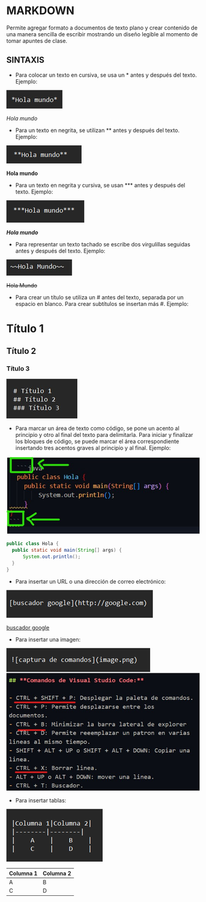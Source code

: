 # MARKDOWN

Permite agregar formato a documentos de texto plano y crear contenido de una manera sencilla de escribir mostrando un diseño legible al momento de tomar apuntes de clase.

## SINTAXIS

- Para colocar un texto en cursiva, se usa un * antes y después del texto. Ejemplo:
  
![texto en cursiva](cursiva.png)

*Hola mundo*

- Para un texto en negrita, se utilizan ** antes y después del texto. Ejemplo:
  
![texto en negrita](negrita.png)

**Hola mundo**

- Para un texto en negrita y cursiva, se usan *** antes y después del texto. Ejemplo:
  
![texto en negrita y cursiva](cyn.png)

***Hola mundo***

- Para representar un texto tachado se escribe dos virgulillas seguidas antes y después del texto. Ejemplo:
  
![texto tachado](tachado.png)

~~Hola Mundo~~ 

- Para crear un título se utiliza un # antes del texto, separada por un espacio en blanco. Para crear subtítulos se insertan más #. Ejemplo:

# Título 1
## Título 2
### Título 3

![Titulos](titulo.png)

- Para marcar un área de texto como código, se pone un acento al principio y otro al final del texto para delimitarla. Para iniciar y finalizar los bloques de código, se puede marcar el área correspondiente insertando tres acentos graves al principio y al final. Ejemplo: 
  
![codigo](cod.png)
  
  ```java
  public class Hola {
    public static void main(String[] args) {
        System.out.println();
    }
}
```

- Para insertar un URL o una dirección de correo electrónico:

![Link](hipervinculo.png)

[buscador google](http://google.com)

- Para insertar una imagen:
  
![Imagenes](img.png)
![captura de comandos](cap.png)


- Para insertar tablas:

![Tablas](tabla.png)

|Columna 1|Columna 2|
|--------|--------|
|    A    |    B    |
|    C    |    D    |

